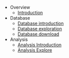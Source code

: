 - Overview
    - [Introduction](/README.md)
- Database
    - [Database introduction](./Database_introduction.md)
    - [Database exploration](./Database_explore.md)
    - [Database download](./Database_download.md)
- Analysis
  - [Analysis Introduction](./Analysis_introduction.md)
  - [Analysis Explore](./Analysis_explore.md)
